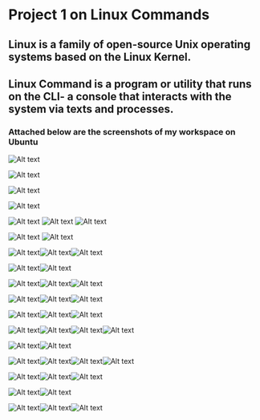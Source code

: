 # Project 1 on Linux Commands

## Linux is a family of open-source Unix operating systems based on the Linux Kernel.

## Linux Command is a program or utility that runs on the CLI- a console that interacts with the system via texts and processes. 

### Attached below are the screenshots of my workspace on Ubuntu

![Alt text](<Images/sudo apt upgrade/Sudo command.PNG>)

![Alt text](Images/pwd/pwd.PNG)

![Alt text](Images/cat,tac/CaptureCP2.PNG)

![Alt text](Images/cat,tac/CAT.PNG)

![Alt text](Images/cat,tac/CaptureCP2.PNG) ![Alt text](Images/cat,tac/CAT.PNG) ![Alt text](Images/cat,tac/TAC.PNG)

![Alt text](Images/cd/cd.PNG) ![Alt text](Images/cd/cd2.PNG)

![Alt text](Images/chmod,history/chmod.PNG)![Alt text](Images/chmod,history/history.PNG)![Alt text](<Images/chmod,history/history tail.PNG>)

![Alt text](Images/cp/cp-R.PNG)![Alt text](Images/cp/CP.PNG)

![Alt text](Images/df,du/df.PNG)![Alt text](Images/df,du/df2.PNG)![Alt text](Images/df,du/du.PNG)

![Alt text](Images/diff,tar/diff.PNG)![Alt text](Images/diff,tar/tar.PNG)![Alt text](Images/diff,tar/tar2.PNG)

![Alt text](Images/echo,hostname,uname/Echo.PNG)![Alt text](Images/echo,hostname,uname/hostname.PNG)![Alt text](Images/echo,hostname,uname/uname.PNG)

![Alt text](Images/find,grep,locate.touch/grep/locate/touch/find.PNG)![Alt text](Images/find,grep,locate.touch/grep/locate/touch/grep.PNG)![Alt text](Images/find,grep,locate.touch/grep/locate/touch/locate.PNG)![Alt text](Images/find,grep,locate.touch/grep/locate/touch/touch.PNG)

![Alt text](Images/head,tail/head.PNG)![Alt text](Images/head,tail/Tail.PNG)

![Alt text](<Images/ls/2 ls-R.PNG>)![Alt text](<Images/ls/3 ls -a.PNG>)![Alt text](<Images/ls/4 ls-lh.PNG>)![Alt text](Images/ls/Ls.PNG)

![Alt text](Images/mkdir,rm,rmdir/rm/rmdir/mkdir.PNG)![Alt text](Images/mkdir,rm,rmdir/rm/rmdir/rm.PNG)![Alt text](Images/mkdir,rm,rmdir/rm/rmdir/rmdir.PNG)

![Alt text](<Images/mv/mv-rename file.PNG>)![Alt text](Images/mv/mv.PNG)

![Alt text](Images/zip,unzip,wget/unzip.PNG)![Alt text](Images/zip,unzip,wget/zip.PNG)![Alt text](Images/zip,unzip,wget/wget.PNG)
